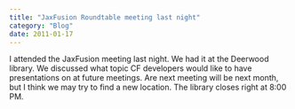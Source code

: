 ```yaml
---
title: "JaxFusion Roundtable meeting last night"
category: "Blog"
date: 2011-01-17
---
```



I attended the JaxFusion meeting last night. We had it at the Deerwood library. We discussed what topic CF developers would like to have presentations on at future meetings. Are next meeting will be next month, but I think we may try to find a new location. The library closes right at 8:00 PM.